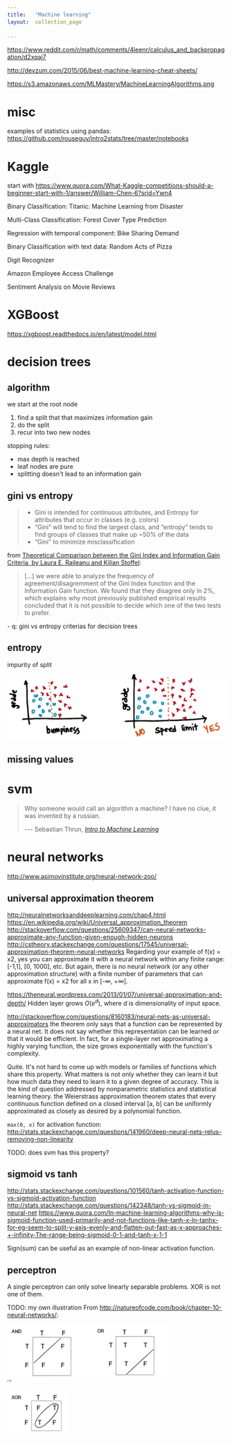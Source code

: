 ```yaml
---
title:   "Machine learning"
layout:  collection_page

---
```


<https://www.reddit.com/r/math/comments/4ieenr/calculus_and_backpropagation/d2xqaj7>

<http://devzum.com/2015/06/best-machine-learning-cheat-sheets/>

<https://s3.amazonaws.com/MLMastery/MachineLearningAlgorithms.png>

# misc

examples of statistics using pandas: <https://github.com/rouseguy/intro2stats/tree/master/notebooks>



# Kaggle

start with <https://www.quora.com/What-Kaggle-competitions-should-a-beginner-start-with-1/answer/William-Chen-6?srid=Ywn4>

Binary Classification: Titanic: Machine Learning from Disaster

Multi-Class Classification: Forest Cover Type Prediction

Regression with temporal component: Bike Sharing Demand

Binary Classification with text data: Random Acts of Pizza

Digit Recognizer

Amazon Employee Access Challenge

Sentiment Analysis on Movie Reviews

# XGBoost

<https://xgboost.readthedocs.io/en/latest/model.html>


# decision trees

## algorithm

we start at the root node

1. find a split that that maximizes information gain
2. do the split
3. recur into two new nodes

stopping rules:

- max depth is reached
- leaf nodes are pure
- splitting doesn't lead to an information gain


## gini vs entropy

> - Gini is intended for continuous attributes, and Entropy for attributes that occur in classes (e.g. colors)
> - “Gini” will tend to find the largest class, and “entropy” tends to find groups of classes that make up ~50% of the data
> - “Gini” to minimize misclassification

from [Theoretical Comparison between the Gini Index and Information Gain Criteria, by Laura E. Raileanu and Kilian Stoffel](http://citeseerx.ist.psu.edu/viewdoc/download?doi=10.1.1.57.9764&rep=rep1&type=pdf):

> [...] we were able to analyze the frequency of agreement/disagremment of the Gini Index function and the Information Gain function. We found that they disagree only in 2%, which explains why most previously published empirical results concluded that it is not possible to decide which one of the two tests to prefer. 

<div class="ryctoic-questions" markdown="1">
- q: gini vs entropy criterias for decision trees
</div>

## entropy

impurity of split

![impurity illustration](images/20160821-1436-498cTU.screenshot.png)


## missing values

# svm

> Why someone would call an algorithm a machine? I have no clue, it was invented by a russian.
> 
> --- Sebastian Thrun, <cite><a href="https://www.youtube.com/watch?v=mzKPXz-Yhwk&index=68&list=PLAwxTw4SYaPkQXg8TkVdIvYv4HfLG7SiH">Intro to Machine Learning</a></cite>
# neural networks

<http://www.asimovinstitute.org/neural-network-zoo/>

## universal approximation theorem

<http://neuralnetworksanddeeplearning.com/chap4.html>
<https://en.wikipedia.org/wiki/Universal_approximation_theorem>
<http://stackoverflow.com/questions/25609347/can-neural-networks-approximate-any-function-given-enough-hidden-neurons>
<http://cstheory.stackexchange.com/questions/17545/universal-approximation-theorem-neural-networks>
Regarding your example of f(x) = x2, yes you can approximate it with a neural network within any finite range: [-1,1], [0, 1000], etc.
But again, there is no neural network (or any other approximation structure) with a finite number of parameters that can approximate f(x) = x2 for all x in [-∞, +∞].

<https://theneural.wordpress.com/2013/01/07/universal-approximation-and-depth/>
Hidden layer grows $O(e^d)$, where $d$ is dimensionality of input space.

<http://stackoverflow.com/questions/8160183/neural-nets-as-universal-approximators>
the theorem only says that a function can be represented by a neural net. It does not say whether this representation can be learned or that it would be efficient. In fact, for a single-layer net approximating a highly varying function, the size grows exponentially with the function's complexity.


Quite. It's not hard to come up with models or families of functions which share this property.
What matters is not only whether they can learn it but how much data they need to learn it to a given degree of accuracy. This is the kind of question addressed by nonparametric statistics and statistical learning theory.
the Weierstrass approximation theorem states that every continuous function defined on a closed interval [a, b] can be uniformly approximated as closely as desired by a polynomial function.


`max(0, x)` for activation function: <http://stats.stackexchange.com/questions/141960/deep-neural-nets-relus-removing-non-linearity>

TODO: does svm has this property?


## sigmoid vs tanh

<http://stats.stackexchange.com/questions/101560/tanh-activation-function-vs-sigmoid-activation-function>
<http://stats.stackexchange.com/questions/142348/tanh-vs-sigmoid-in-neural-net>
<https://www.quora.com/In-machine-learning-algorithms-why-is-sigmoid-function-used-primarily-and-not-functions-like-tanh-x-In-tanhx-for-eg-seem-to-split-y-axis-evenly-and-flatten-out-fast-as-x-approaches-+-infinity-The-range-being-sigmoid-0-1-and-tanh-x-1-1>

Sign(sum) can be useful as an example of non-linear activation function.

## perceptron

A single perceptron can only solve linearly separable problems.
XOR is not one of them.

TODO: my own illustration
From <http://natureofcode.com/book/chapter-10-neural-networks/>:

![alt](images/20161026-1344-763ctN.screenshot.png)

![alt](images/20161026-1345-763p3T.screenshot.png)


